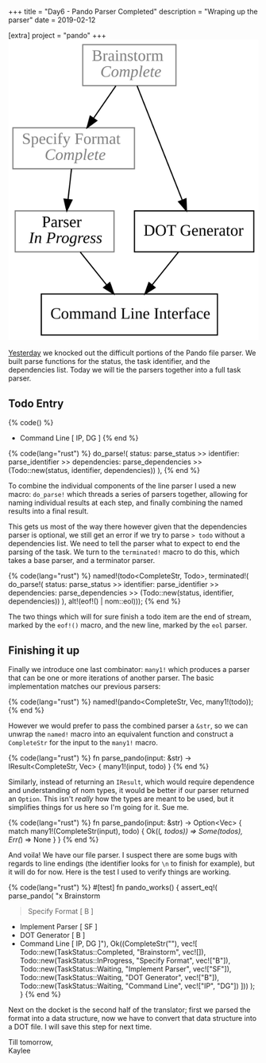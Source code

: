 +++
title = "Day6 - Pando Parser Completed"
description = "Wraping up the parser"
date = 2019-02-12

[extra]
project = "pando"
+++
![Output](./output.svg)

[Yesterday](../day5-pando-parser/) we knocked out the difficult portions of the
Pando file parser. We built parse functions for the status, the task identifier,
and the dependencies list. Today we will tie the parsers together into a full task
parser.

## Todo Entry

{% code() %}
- Command Line [ IP, DG ]
{% end %}

{% code(lang="rust") %}
do_parse!(
    status: parse_status >>
    identifier: parse_identifier >>
    dependencies: parse_dependencies >>
    (Todo::new(status, identifier, dependencies))
),
{% end %}

To combine the individual components of the line parser I used a new macro:
`do_parse!` which threads a series of parsers together, allowing for naming
individual results at each step, and finally combining the named results into a
final result.

This gets us most of the way there however given that the dependencies parser is
optional, we still get an error if we try to parse `> todo` without a
dependencies list. We need to tell the parser what to expect to end the parsing
of the task. We turn to the `terminated!` macro to do this, which takes a base
parser, and a terminator parser.

{% code(lang="rust") %}
named!(todo<CompleteStr, Todo>, terminated!(
    do_parse!(
        status: parse_status >>
        identifier: parse_identifier >>
        dependencies: parse_dependencies >>
        (Todo::new(status, identifier, dependencies))
    ),
alt!(eof!() | nom::eol)));
{% end %}

The two things which will for sure finish a todo item are the end of stream, marked by the `eof!()` macro, and the new line, marked by the `eol` parser.

## Finishing it up

Finally we introduce one last combinator: `many1!` which produces a parser that
can be one or more iterations of another parser. The basic implementation
matches our previous parsers:

{% code(lang="rust") %}
named!(pando<CompleteStr, Vec<Todo>, many1!(todo));
{% end %}

However we would prefer to pass the combined parser a `&str`, so we can unwrap the
`named!` macro into an equivalent function and construct a `CompleteStr` for the
input to the `many1!` macro.

{% code(lang="rust") %}
fn parse_pando(input: &str) -> IResult<CompleteStr, Vec<Todo>> {
    many1!(input, todo)
}
{% end %}

Similarly, instead of returning an `IResult`, which would require dependence and
understanding of nom types, it would be better if our parser returned an
`Option`. This isn't *really* how the types are meant to be used, but it
simplifies things for us here so I'm going for it. Sue me.

{% code(lang="rust") %}
fn parse_pando(input: &str) -> Option<Vec<Todo>> {
    match many1!(CompleteStr(input), todo) {
        Ok((_, todos)) => Some(todos),
        Err(_) => None
    }
}
{% end %}

And voila! We have our file parser. I suspect there are some bugs with regards
to line endings (the identifier looks for `\n` to finish for example), but it
will do for now. Here is the test I used to verify things are working.

{% code(lang="rust") %}
#[test]
fn pando_works() {
    assert_eq!(
        parse_pando(
"x Brainstorm
> Specify Format [ B ]
- Implement Parser [ SF ]
- DOT Generator [ B ]
- Command Line [ IP, DG ]"),
        Ok((CompleteStr(""), vec![
            Todo::new(TaskStatus::Completed, "Brainstorm", vec![]),
            Todo::new(TaskStatus::InProgress, "Specify Format", vec!["B"]),
            Todo::new(TaskStatus::Waiting, "Implement Parser", vec!["SF"]),
            Todo::new(TaskStatus::Waiting, "DOT Generator", vec!["B"]),
            Todo::new(TaskStatus::Waiting, "Command Line", vec!["IP", "DG"])
        ]))
    );
}
{% end %}

Next on the docket is the second half of the translator; first we parsed the
format into a data structure, now we have to convert that data structure into a
DOT file. I will save this step for next time.

Till tomorrow,  
Kaylee
